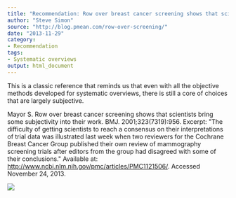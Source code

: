 ```yaml
---
title: "Recommendation: Row over breast cancer screening shows that scientists bring some subjectivity into their work."
author: "Steve Simon"
source: "http://blog.pmean.com/row-over-screening/"
date: "2013-11-29"
category:
- Recommendation
tags:
- Systematic overviews
output: html_document
---
```


This is a classic reference that reminds us that even with all the
objective methods developed for systematic overviews, there is still a
core of choices that are largely subjective. 

<!---More--->

Mayor S. Row over breast cancer screening shows that scientists bring
some subjectivity into their work. BMJ. 2001;323(7319):956. Excerpt:
"The difficulty of getting scientists to reach a consensus on their
interpretations of trial data was illustrated last week when two
reviewers for the Cochrane Breast Cancer Group published their own
review of mammography screening trials after editors from the group had
disagreed with some of their conclusions." Available at:
http://www.ncbi.nlm.nih.gov/pmc/articles/PMC1121506/. Accessed November
24, 2013.

![](http://www.pmean.com/images/row-over-screening01.png)




